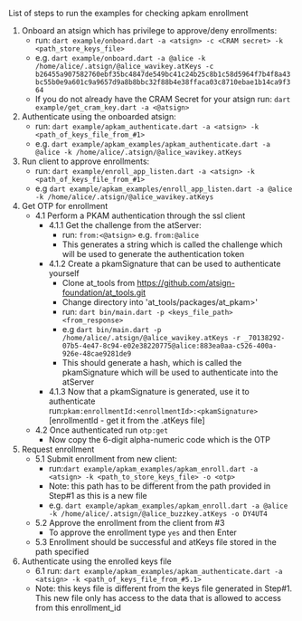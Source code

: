 List of steps to run the examples for checking apkam enrollment

1. Onboard an atsign which has privilege to approve/deny enrollments:<br>
   - run: `dart example/onboard.dart -a <atsign> -c <CRAM secret> -k <path_store_keys_file>`<br>
   - e.g. `dart example/onboard.dart -a @alice -k /home/alice/.atsign/@alice_wavikey.atKeys -c b26455a907582760ebf35bc4847de549bc41c24b25c8b1c58d5964f7b4f8a43bc55b0e9a601c9a9657d9a8b8bbc32f88b4e38ffaca03c8710ebae1b14ca9f364`<br/>
   - If you do not already have the CRAM Secret for your atsign
     run: `dart example/get_cram_key.dart -a <@atsign>`
2. Authenticate using the onboarded atsign:<br>
   - run: `dart example/apkam_authenticate.dart -a <atsign> -k <path_of_keys_file_from_#1>`<br>
   - e.g. `dart example/apkam_examples/apkam_authenticate.dart -a @alice -k /home/alice/.atsign/@alice_wavikey.atKeys`
3. Run client to approve enrollments:<br>
   - run: `dart example/enroll_app_listen.dart -a <atsign> -k <path_of_keys_file_from_#1>`<br>
   - e.g `dart example/apkam_examples/enroll_app_listen.dart -a @alice -k /home/alice/.atsign/@alice_wavikey.atKeys`
4. Get OTP for enrollment
    - 4.1 Perform a PKAM authentication through the ssl client
      - 4.1.1 Get the challenge from the atServer:<br>
        - run: `from:<@atsign>` e.g. `from:@alice` <br>
        - This generates a string which is called the challenge which will be used to generate the authentication token<br>
      - 4.1.2 Create a pkamSignature that can be used to authenticate yourself<br>
        - Clone at_tools from https://github.com/atsign-foundation/at_tools.git
        - Change directory into 'at_tools/packages/at_pkam>'<br>
        - run: `dart bin/main.dart -p <keys_file_path> <from_response>`<br>
        - e.g `dart bin/main.dart -p /home/alice/.atsign/@alice_wavikey.atKeys -r _70138292-07b5-4e47-8c94-e02e38220775@alice:883ea0aa-c526-400a-926e-48cae9281de9`<br>
        - This should generate a hash, which is called the pkamSignature which will be used to authenticate into the atServer<br>
      - 4.1.3 Now that a pkamSignature is generated, use it to authenticate<br>
        run:`pkam:enrollmentId:<enrollmentId>:<pkamSignature>` [enrollmentId - get it from the .atKeys file]<br>
    - 4.2 Once authenticated run `otp:get`<br>
      - Now copy the 6-digit alpha-numeric code which is the OTP
5. Request enrollment
    - 5.1 Submit enrollment from new client:<br>
      - run:`dart example/apkam_examples/apkam_enroll.dart -a <atsign> -k <path_to_store_keys_file> -o <otp>`<br>
      - Note: this path has to be different from the path provided in Step#1 as this is a new file
      - e.g. `dart example/apkam_examples/apkam_enroll.dart -a @alice -k /home/alice/.atsign/@alice_buzzkey.atKeys -o DY4UT4`<br>
    - 5.2 Approve the enrollment from the client from #3<br>
      - To approve the enrollment type `yes` and then Enter
    - 5.3 Enrollment should be successful and atKeys file stored in the path specified
6. Authenticate using the enrolled keys file<br>
    - 6.1 run: `dart example/apkam_examples/apkam_authenticate.dart -a <atsign> -k <path_of_keys_file_from_#5.1>`
    - Note: this keys file is different from the keys file generated in Step#1. This new file only has access to the data that is allowed to access from this enrollment_id
       
